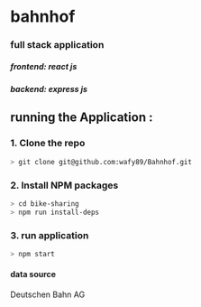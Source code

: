 # bahnhof

### full stack application

##### frontend: react js

##### backend: express js

## running the Application :

### 1. Clone the repo

```sh
> git clone git@github.com:wafy89/Bahnhof.git

```

### 2. Install NPM packages

```sh
> cd bike-sharing
> npm run install-deps
```

### 3. run application

```sh
> npm start
```

#### data source

Deutschen Bahn AG
